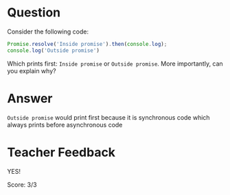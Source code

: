 # Question
Consider the following code:

```js
Promise.resolve('Inside promise').then(console.log);
console.log('Outside promise')
```

Which prints first: `Inside promise` or `Outside promise`. More importantly, can you explain why?

# Answer
`Outside promise` would print first because it is synchronous code which always prints before asynchronous code  

# Teacher Feedback

YES!

Score: 3/3